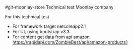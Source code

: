 #glt-moonlay-store
Technical test Moonlay company

For this technical test 
- For framework target netcoreapp2.1
- For UI, using bootstrap v3.3
- For content get data from api amazon https://rapidapi.com/ZombieBest/api/amazon-products1
